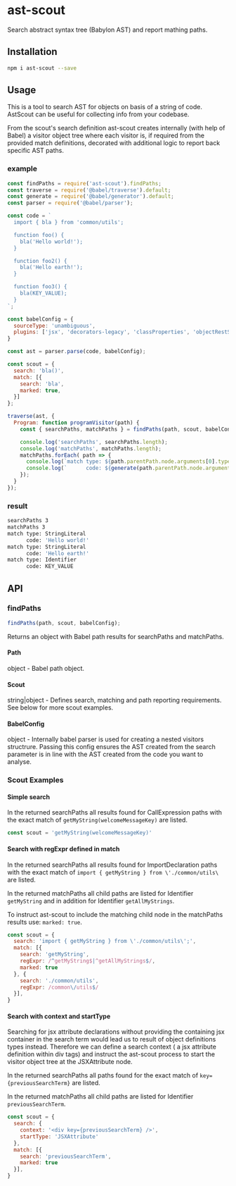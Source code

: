 # ast-scout
Search abstract syntax tree (Babylon AST) and report mathing paths.

## Installation

```sh
npm i ast-scout --save
```

## Usage

This is a tool to search AST for objects on basis of a string of code. AstScout can be useful for collecting info from your codebase.

From the scout's search definition ast-scout creates internally (with help of Babel) a visitor object tree where each visitor is, if required from the provided match definitions, decorated with additional logic to report back specific AST paths.

### example

```js
const findPaths = require('ast-scout').findPaths;
const traverse = require('@babel/traverse').default;
const generate = require('@babel/generator').default;
const parser = require('@babel/parser');

const code = `
  import { bla } from 'common/utils';

  function foo() {
    bla('Hello world!');
  }

  function foo2() {
    bla('Hello earth!');
  }

  function foo3() {
    bla(KEY_VALUE);
  }
`;

const babelConfig = {
  sourceType: 'unambiguous',
  plugins: ['jsx', 'decorators-legacy', 'classProperties', 'objectRestSpread'],
}

const ast = parser.parse(code, babelConfig);

const scout = {
  search: 'bla()',
  match: [{
    search: 'bla',
    marked: true,
  }]
};

traverse(ast, {
  Program: function programVisitor(path) {
    const { searchPaths, matchPaths } = findPaths(path, scout, babelConfig);

    console.log('searchPaths', searchPaths.length);
    console.log('matchPaths', matchPaths.length);
    matchPaths.forEach( path => {
      console.log(`match type: ${path.parentPath.node.arguments[0].type}`);
      console.log(`      code: ${generate(path.parentPath.node.arguments[0]).code}`);
    });
  }
});

```

### result

```sh
searchPaths 3
matchPaths 3
match type: StringLiteral
      code: 'Hello world!'
match type: StringLiteral
      code: 'Hello earth!'
match type: Identifier
      code: KEY_VALUE
```

## API

### findPaths

```js
findPaths(path, scout, babelConfig);
```

Returns an object with Babel path results for searchPaths and matchPaths.

#### Path

object - Babel path object.

#### Scout

string|object - Defines search, matching and path reporting requirements. See below for more scout examples.

#### BabelConfig

object - Internally babel parser is used for creating a nested visitors structrure. Passing this config ensures the AST created from the search parameter is in line with the AST created from the code you want to analyse.

### Scout Examples

#### Simple search

In the returned searchPaths all results found for CallExpression paths with the exact match of ```getMyString(welcomeMessageKey)``` are listed.

```js
const scout = 'getMyString(welcomeMessageKey)'
```

#### Search with regExpr defined in match

In the returned searchPaths all results found for ImportDeclaration paths with the exact match of ```import { getMyString } from \'./common/utils\``` are listed.

In the returned matchPaths all child paths are listed for Identifier ```getMyString``` and in addition for Identifier ```getAllMyStrings```.

To instruct ast-scout to include the matching child node in the matchPaths results use: ```marked: true```.

```js
const scout = {
  search: 'import { getMyString } from \'./common/utils\';',
  match: [{
    search: 'getMyString',
    regExpr: /^getMyString$|^getAllMyStrings$/,
    marked: true
  }, {
    search: './common/utils',
    regExpr: /common\/utils$/
  }],
}
```

#### Search with context and startType

Searching for jsx attribute declarations without providing the containing jsx container in the search term would lead us to result of object definitions types instead. Therefore we can define a search context ( a jsx attribute definition within div tags) and instruct the ast-scout process to start the visitor object tree at the JSXAttribute node.

In the returned searchPaths all paths found for the exact match of ```key={previousSearchTerm}``` are listed.

In the returned matchPaths all child paths are listed for Identifier ```previousSearchTerm```.

```js
const scout = {
  search: {
    context: '<div key={previousSearchTerm} />',
    startType: 'JSXAttribute'
  },
  match: [{
    search: 'previousSearchTerm',
    marked: true
  }],
}
```

